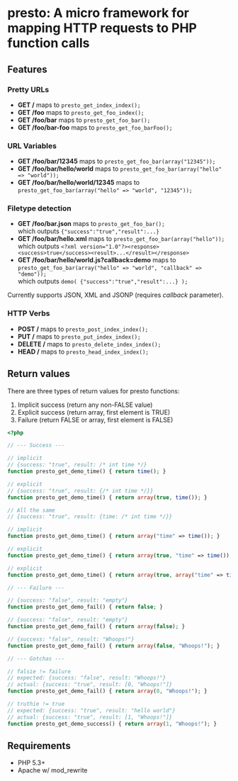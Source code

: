 # presto: A micro framework for mapping HTTP requests to PHP function calls

## Features

### Pretty URLs

* **GET /** maps to ```presto_get_index_index();```
* **GET /foo** maps to ```presto_get_foo_index();```
* **GET /foo/bar**  maps to ```presto_get_foo_bar();```
* **GET /foo/bar-foo**  maps to ```presto_get_foo_barFoo();```

### URL Variables

* **GET /foo/bar/12345** maps to ```presto_get_foo_bar(array("12345"));```
* **GET /foo/bar/hello/world**  maps to ```presto_get_foo_bar(array("hello" => "world"));```
* **GET /foo/bar/hello/world/12345** maps to ```presto_get_foo_bar(array("hello" => "world", "12345"));```

### Filetype detection

* **GET /foo/bar.json**  maps to ```presto_get_foo_bar();```  
which outputs ```{"success":"true","result":...}```
* **GET /foo/bar/hello.xml** maps to ```presto_get_foo_bar(array("hello"));```  
which outputs ```<?xml version="1.0"?><response><success>true</success><result>...</result></response>```
* **GET /foo/bar/hello/world.js?callback=demo** maps to ```presto_get_foo_bar(array("hello" => "world", "callback" => "demo"));```  
which outputs ```demo( {"success":"true","result":...} );```

Currently supports JSON, XML and JSONP (requires _callback_ parameter).

### HTTP Verbs

* **POST /** maps to ```presto_post_index_index();```
* **PUT /** maps to ```presto_put_index_index();```
* **DELETE /** maps to ```presto_delete_index_index();```
* **HEAD /** maps to ```presto_head_index_index();```
 
## Return values

There are three types of return values for presto functions:

1. Implicit success (return any non-FALSE value)
2. Explicit success (return array, first element is TRUE)
3. Failure (return FALSE or array, first element is FALSE)

```php
<?php

// --- Success ---

// implicit
// {success: "true", result: /* int time */}
function presto_get_demo_time() { return time(); }

// explicit
// {success: "true", result: {/* int time */}}
function presto_get_demo_time() { return array(true, time()); }

// All the same
// {success: "true", result: {time: /* int time */}}

// implicit
function presto_get_demo_time() { return array("time" => time()); }

// explicit
function presto_get_demo_time() { return array(true, "time" => time()); }

// explicit
function presto_get_demo_time() { return array(true, array("time" => time())); }

// --- Failure ---

// {success: "false", result: "empty"}
function presto_get_demo_fail() { return false; }

// {success: "false", result: "empty"}
function presto_get_demo_fail() { return array(false); }

// {success: "false", result: "Whoops!"}
function presto_get_demo_fail() { return array(false, "Whoops!"); }

// --- Gotchas ---

// falsie != failure
// expected: {success: "false", result: "Whoops!"}
// actual: {success: "true", result: [0, "Whoops!"]}
function presto_get_demo_fail() { return array(0, "Whoops!"); }

// truthie != true
// expected: {success: "true", result: "hello world"}
// actual: {success: "true", result: [1, "Whoops!"]}
function presto_get_demo_success() { return array(1, "Whoops!"); }

```

## Requirements

* PHP 5.3+
* Apache w/ mod_rewrite